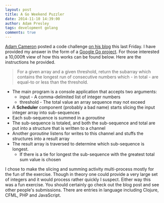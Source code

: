 ```yaml
---
layout: post
title: A Go Weekend Puzzler
date: 2014-11-10 14:39:00
author: Adam Presley
tags: development golang
comments: true
---
```

[Adam Cameron](http://blog.adamcameron.me/) posted a code challenge [on his blog](http://blog.adamcameron.me/2014/11/something-for-weekend-wee-code-quiz-in.html) this last Friday. I have provided my answer in the form of a [Google Go project](https://github.com/adampresley/adamCameronCodeChallenge201411). For those interested a 10,000ft view of how this works can be found below. Here are the instructions he provided.

> For a given array and a given threshold, return the subarray which contains the longest run of consecutive numbers which - in total - are equal-to or less than the threshold.

* The main program is a console application that accepts two arguments:
    - input - A comma-delimited list of integer numbers
    - threshold - The total value an array sequence may not exceed
* A **Scheduler** component (probably a bad name) starts slicing the input integer array into sub-sequences
* Each sub-sequence is summed in a *goroutine*
* The sub-sequence is totaled, and both the sub-sequence and total are put into a structure that is written to a channel
* Another *goroutine* listens for writes to this channel and stuffs the structures into a result array 
* The result array is traversed to determine which sub-sequence is longest.
    - If there is a tie for longest the sub-sequence with the greatest total sum value is chosen

I chose to make the slicing and summing activity multi-process mostly for the fun of the exercise. Though in theory one could provide a very large set of integers and it would process rather quickly I suspect. Either way this was a fun exercise. You should certainly go check out the blog post and see other people's submissions. There are entries in language including Clojure, CFML, PHP and JavaScript. 